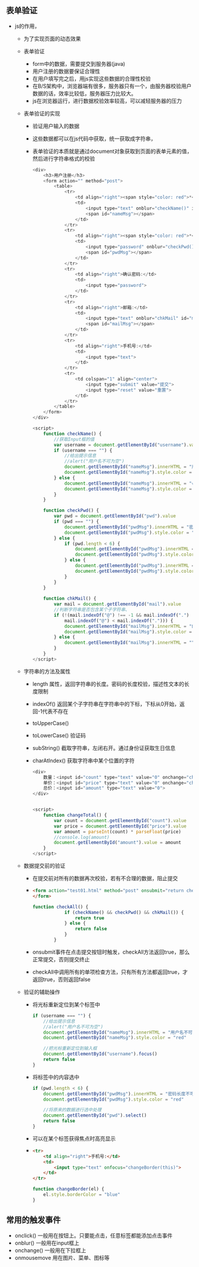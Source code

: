 ## 表单验证

+ js的作用，

  + 为了实现页面的动态效果

  + 表单验证

    + form中的数据，需要提交到服务器(java)
    + 用户注册的数据要保证合理性
    + 在用户填写完之后，用js实现这些数据的合理性校验
    + 在B/S架构中，浏览器端有很多，服务器只有一个，由服务器校验用户数据的话，效率比较低，服务器压力比较大。
    + js在浏览器运行，进行数据校验效率较高，可以减轻服务器的压力

  + 表单验证的实现

    + 验证用户输入的数据

    + 这些数据都可以在js代码中获取，统一获取成字符串，

    + 表单验证的本质就是通过document对象获取到页面的表单元素的值，然后进行字符串格式的校验

      ```js
      <div>
          <h3>用户注册</h3>
          <form action="" method="post">
              <table>
                  <tr>
                      <td align="right"><span style="color: red">*</span>用户名:</td>
                      <td>
                          <input type="text" onblur="checkName()" id="username">
                          <span id="nameMsg"></span>
                      </td>
                  </tr>
                  <tr>
                      <td align="right"><span style="color: red">*</span>密码:</td>
                      <td>
                          <input type="password" onblur="checkPwd()" id="pwd">
                          <span id="pwdMsg"></span>
                      </td>
                  </tr>
                  <tr>
                      <td align="right">确认密码:</td>
                      <td>
                          <input type="password">
                      </td>
                  </tr>
                  <tr>
                      <td align="right">邮箱:</td>
                      <td>
                          <input type="text" onblur="chkMail" id="mail">
                          <span id="mailMsg"></span>
                      </td>
                  </tr>
                  <tr>
                      <td align="right">手机号:</td>
                      <td>
                          <input type="text">
                      </td>
                  </tr>
                  <tr>
                      <td colspan="1" align="center">
                          <input type="submit" value="提交">
                          <input type="reset" value="重置">
                      </td>
                  </tr>
              </table>
          </form>
      </div>

      <script>
          function checkName() {
              //获取Input框的值
              var username = document.getElementById("username").value
              if (username === "") {
                  //给出提示信息
                  //alert("用户名不可为空")
                  document.getElementById("nameMsg").innerHTML = "用户名不可为空"
                  document.getElementById("nameMsg").style.color = "red"
              } else {
                  document.getElementById("nameMsg").innerHTML = "√"
                  document.getElementById("nameMsg").style.color = "green"
              }
          }

          function checkPwd() {
              var pwd = document.getElementById("pwd").value
              if (pwd === "") {
                  document.getElementById("pwdMsg").innerHTML = "密码不可为空"
                  document.getElementById("pwdMsg").style.color = "red"
              } else {
                  if (pwd.length < 6) {
                      document.getElementById("pwdMsg").innerHTML = "密码长度不可少于6位"
                      document.getElementById("pwdMsg").style.color = "red"
                  } else {
                      document.getElementById("pwdMsg").innerHTML = "√"
                      document.getElementById("pwdMsg").style.color = "green"
                  }
              }
          }
          
          function chkMail() {
              var mail = document.getElementById("mail").value
              //判断字符串是否包含某个子字符串、
              if (!(mail.indexOf("@") !== -1 && mail.indexOf(".") !== -1 &&
                  mail.indexOf("@") < mail.indexOf("."))) {
                  document.getElementById("mailMsg").innerHTML = "邮箱格式不正确"
                  document.getElementById("mailMsg").style.color = "red"
              } else {
                  document.getElementById("mailMsg").innerHTML = ""
              }
          }
      </script>
      ```

  + 字符串的方法及属性

    + length 属性，返回字符串的长度。密码的长度校验，描述性文本的长度限制

    + indexOf() 返回某个子字符串在字符串中的下标，下标从0开始，返回-1代表不存在

    + toUpperCase()

    + toLowerCase() 验证码

    + subString() 截取字符串，左闭右开。通过身份证获取生日信息

    + charAtIndex() 获取字符串中某个位置的字符

      ```js
      <div>
          数量：<input id="count" type="text" value="0" onchange="changeTotal()"> <br>
          单价：<input id="price" type="text" value="0" onchange="changeTotal()"> <br>
          总价：<input id="amount" type="text" value="0">
      </div>


      <script>
          function changeTotal() {
              var count = document.getElementById("count").value
              var price = document.getElementById("price").value
              var amount = parseInt(count) * parseFloat(price)
              //console.log(amount)
              document.getElementById("amount").value = amount
          }
      </script>
      ```

  + 数据提交前的验证

    + 在提交前对所有的数据再次校验，若有不合理的数据，阻止提交

    + ```html
      <form action="test01.html" method="post" onsubmit="return checkAll()">
      </form>
      ```

      ```js
      function checkAll() {
                  if (checkName() && checkPwd() && chkMail()) {
                      return true
                  } else {
                      return false
                  }
              }
      ```

    + onsubmit事件在点击提交按钮时触发，checkAll方法返回true，那么正常提交，否则提交终止

    + checkAll中调用所有的单项检查方法，只有所有方法都返回true，才返回true，否则返回false

  + 验证的辅助操作

    + 将光标重新定位到某个标签中

      ```js
      if (username === "") {
          //给出提示信息
          //alert("用户名不可为空")
          document.getElementById("nameMsg").innerHTML = "用户名不可为空"
          document.getElementById("nameMsg").style.color = "red"

          //把光标重新定位到输入框
          document.getElementById("username").focus()
          return false
      }
      ```

    + 将标签中的内容选中

      ```js
      if (pwd.length < 6) {
          document.getElementById("pwdMsg").innerHTML = "密码长度不可少于6位"
          document.getElementById("pwdMsg").style.color = "red"

          //将原来的数据进行选中处理
          document.getElementById("pwd").select()
          return false
      }
      ```

    + 可以在某个标签获得焦点时高亮显示

    + ```html
      <tr>
          <td align="right">手机号:</td>
          <td>
              <input type="text" onfocus="changeBorder(this)">
          </td>
      </tr>
      ```

      ```js
      function changeBorder(el) {
          el.style.borderColor = "blue"
      }
      ```

## 常用的触发事件

+ onclick()  一般用在按钮上。只要能点击，任意标签都能添加点击事件
+ onblur()  一般用在input框上
+ onchange() 一般用在下拉框上
+ onmousemove   用在图片、菜单、图标等